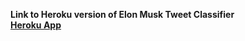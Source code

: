 <b> Link to Heroku version of Elon Musk Tweet Classifier<b>
<br>
<a href="https://elon-app.herokuapp.com/" target="blank">Heroku App</a>
